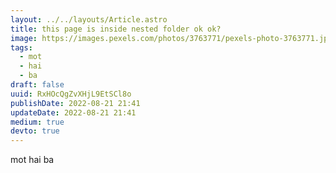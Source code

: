 ```yaml
---
layout: ../../layouts/Article.astro
title: this page is inside nested folder ok ok?
image: https://images.pexels.com/photos/3763771/pexels-photo-3763771.jpeg?auto=compress&cs=tinysrgb&w=1260&h=750&dpr=1
tags:
  - mot
  - hai
  - ba
draft: false
uuid: RxHOcQgZvXHjL9EtSCl8o
publishDate: 2022-08-21 21:41
updateDate: 2022-08-21 21:41
medium: true
devto: true
---
```

mot hai ba